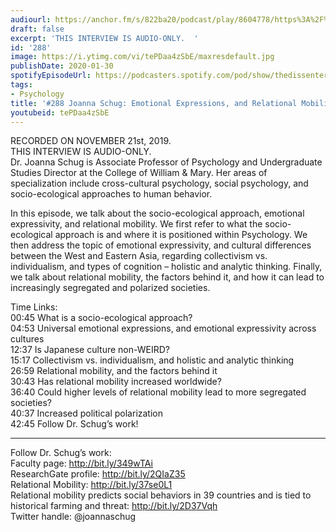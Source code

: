 ```yaml
---
audiourl: https://anchor.fm/s/822ba20/podcast/play/8604778/https%3A%2F%2Fd3ctxlq1ktw2nl.cloudfront.net%2Fproduction%2F2019-10-22%2F35308739-44100-2-575936544a2a2.m4a
draft: false
excerpt: 'THIS INTERVIEW IS AUDIO-ONLY.  '
id: '288'
image: https://i.ytimg.com/vi/tePDaa4zSbE/maxresdefault.jpg
publishDate: 2020-01-30
spotifyEpisodeUrl: https://podcasters.spotify.com/pod/show/thedissenter/episodes/288-Joanna-Schug-Emotional-Expressions--And-Relational-Mobility-e953la
tags:
- Psychology
title: '#288 Joanna Schug: Emotional Expressions, and Relational Mobility'
youtubeid: tePDaa4zSbE
---
```

<div class="timelinks">

RECORDED ON NOVEMBER 21st, 2019.  
THIS INTERVIEW IS AUDIO-ONLY.  
Dr. Joanna Schug is Associate Professor of Psychology and Undergraduate Studies Director at the College of William & Mary. Her areas of specialization include cross-cultural psychology, social psychology, and socio-ecological approaches to human behavior.

In this episode, we talk about the socio-ecological approach, emotional expressivity, and relational mobility. We first refer to what the socio-ecological approach is and where it is positioned within Psychology. We then address the topic of emotional expressivity, and cultural differences between the West and Eastern Asia, regarding collectivism vs. individualism, and types of cognition – holistic and analytic thinking. Finally, we talk about relational mobility, the factors behind it, and how it can lead to increasingly segregated and polarized societies.

Time Links:  
<time>00:45</time> What is a socio-ecological approach?   
<time>04:53</time> Universal emotional expressions, and emotional expressivity across cultures  
<time>12:37</time> Is Japanese culture non-WEIRD?  
<time>15:17</time> Collectivism vs. individualism, and holistic and analytic thinking  
<time>26:59</time> Relational mobility, and the factors behind it  
<time>30:43</time> Has relational mobility increased worldwide?  
<time>36:40</time> Could higher levels of relational mobility lead to more segregated societies?  
<time>40:37</time> Increased political polarization  
<time>42:45</time> Follow Dr. Schug’s work!

---

Follow Dr. Schug’s work:  
Faculty page: http://bit.ly/349wTAi  
ResearchGate profile: http://bit.ly/2QIaZ35  
Relational Mobility: http://bit.ly/37se0L1  
Relational mobility predicts social behaviors in 39 countries and is tied to historical farming and threat: http://bit.ly/2D37Vqh  
Twitter handle: @joannaschug
</div>

